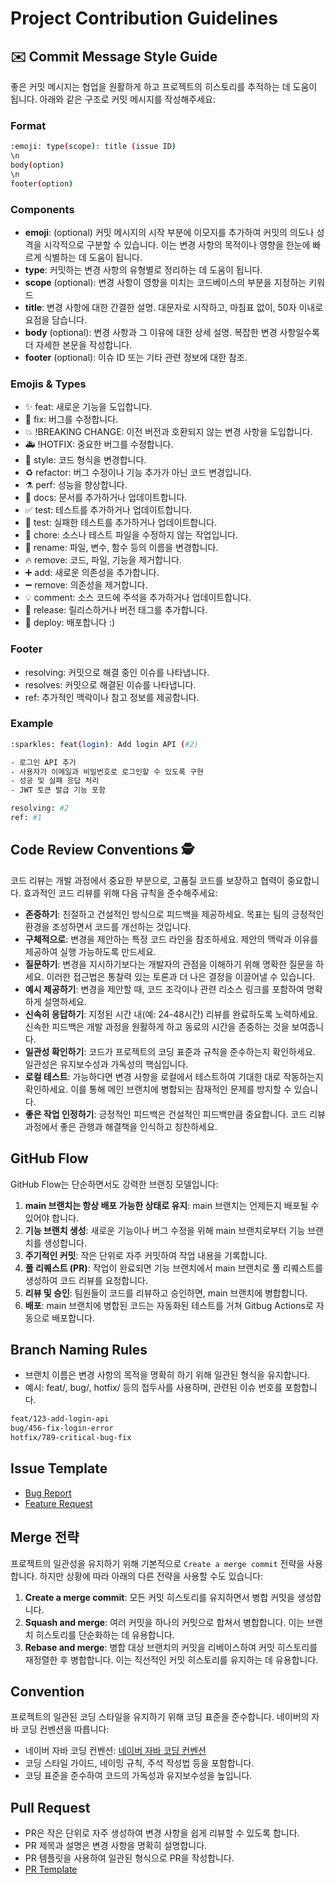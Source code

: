 # Project Contribution Guidelines

## ✉️ Commit Message Style Guide

좋은 커밋 메시지는 협업을 원활하게 하고 프로젝트의 히스토리를 추적하는 데 도움이 됩니다. 아래와 같은 구조로 커밋 메시지를 작성해주세요:

### Format

```bash
:emoji: type(scope): title (issue ID)
\n
body(option)
\n
footer(option)
```

### Components

- **emoji**: (optional) 커밋 메시지의 시작 부분에 이모지를 추가하여 커밋의 의도나 성격을 시각적으로 구분할 수 있습니다. 이는 변경 사항의 목적이나 영향을 한눈에 빠르게 식별하는 데 도움이 됩니다.
- **type**: 커밋하는 변경 사항의 유형별로 정리하는 데 도움이 됩니다.
- **scope** (optional): 변경 사항이 영향을 미치는 코드베이스의 부분을 지정하는 키워드
- **title**: 변경 사항에 대한 간결한 설명. 대문자로 시작하고, 마침표 없이, 50자 이내로 요점을 담습니다.
- **body** (optional): 변경 사항과 그 이유에 대한 상세 설명. 복잡한 변경 사항일수록 더 자세한 본문을 작성합니다.
- **footer** (optional): 이슈 ID 또는 기타 관련 정보에 대한 참조.

### Emojis & Types

- ✨ feat: 새로운 기능을 도입합니다.
- 🐛 fix: 버그를 수정합니다.
- 💥 !BREAKING CHANGE: 이전 버전과 호환되지 않는 변경 사항을 도입합니다.
- 🚑 !HOTFIX: 중요한 버그를 수정합니다.
- 💄 style: 코드 형식을 변경합니다.
- ♻️ refactor: 버그 수정이나 기능 추가가 아닌 코드 변경입니다.
- ⚗️ perf: 성능을 향상합니다.
- 📝 docs: 문서를 추가하거나 업데이트합니다.
- ✅ test: 테스트를 추가하거나 업데이트합니다.
- 🧪 test: 실패한 테스트를 추가하거나 업데이트합니다.
- 🧹 chore: 소스나 테스트 파일을 수정하지 않는 작업입니다.
- 🔀 rename: 파일, 변수, 함수 등의 이름을 변경합니다.
- 🔥 remove: 코드, 파일, 기능을 제거합니다.
- ➕ add: 새로운 의존성을 추가합니다.
- ➖ remove: 의존성을 제거합니다.
- 💡 comment: 소스 코드에 주석을 추가하거나 업데이트합니다.
- 🔖 release: 릴리스하거나 버전 태그를 추가합니다.
- 🚀 deploy: 배포합니다 :)

### Footer

- resolving: 커밋으로 해결 중인 이슈를 나타냅니다.
- resolves: 커밋으로 해결된 이슈를 나타냅니다.
- ref: 추가적인 맥락이나 참고 정보를 제공합니다.

### Example

```bash
:sparkles: feat(login): Add login API (#2)

- 로그인 API 추가
- 사용자가 이메일과 비밀번호로 로그인할 수 있도록 구현
- 성공 및 실패 응답 처리
- JWT 토큰 발급 기능 포함

resolving: #2
ref: #1
```

## Code Review Conventions 🕵️

코드 리뷰는 개발 과정에서 중요한 부분으로, 고품질 코드를 보장하고 협력이 중요합니다. 효과적인 코드 리뷰를 위해 다음 규칙을 준수해주세요:

- **존중하기**: 친절하고 건설적인 방식으로 피드백을 제공하세요. 목표는 팀의 긍정적인 환경을 조성하면서 코드를 개선하는 것입니다.
- **구체적으로**: 변경을 제안하는 특정 코드 라인을 참조하세요. 제안의 맥락과 이유를 제공하여 실행 가능하도록 만드세요.
- **질문하기**: 변경을 지시하기보다는 개발자의 관점을 이해하기 위해 명확한 질문을 하세요. 이러한 접근법은 통찰력 있는 토론과 더 나은 결정을 이끌어낼 수 있습니다.
- **예시 제공하기**: 변경을 제안할 때, 코드 조각이나 관련 리소스 링크를 포함하여 명확하게 설명하세요.
- **신속히 응답하기**: 지정된 시간 내(예: 24-48시간) 리뷰를 완료하도록 노력하세요. 신속한 피드백은 개발 과정을 원활하게 하고 동료의 시간을 존중하는 것을 보여줍니다.
- **일관성 확인하기**: 코드가 프로젝트의 코딩 표준과 규칙을 준수하는지 확인하세요. 일관성은 유지보수성과 가독성의 핵심입니다.
- **로컬 테스트**: 가능하다면 변경 사항을 로컬에서 테스트하여 기대한 대로 작동하는지 확인하세요. 이를 통해 메인 브랜치에 병합되는 잠재적인 문제를 방지할 수 있습니다.
- **좋은 작업 인정하기**: 긍정적인 피드백은 건설적인 피드백만큼 중요합니다. 코드 리뷰 과정에서 좋은 관행과 해결책을 인식하고 칭찬하세요.

## GitHub Flow

GitHub Flow는 단순하면서도 강력한 브랜칭 모델입니다:

1. **main 브랜치는 항상 배포 가능한 상태로 유지**: main 브랜치는 언제든지 배포될 수 있어야 합니다.
2. **기능 브랜치 생성**: 새로운 기능이나 버그 수정을 위해 main 브랜치로부터 기능 브랜치를 생성합니다.
3. **주기적인 커밋**: 작은 단위로 자주 커밋하여 작업 내용을 기록합니다.
4. **풀 리퀘스트 (PR)**: 작업이 완료되면 기능 브랜치에서 main 브랜치로 풀 리퀘스트를 생성하여 코드 리뷰를 요청합니다.
5. **리뷰 및 승인**: 팀원들이 코드를 리뷰하고 승인하면, main 브랜치에 병합합니다.
6. **배포**: main 브랜치에 병합된 코드는 자동화된 테스트를 거쳐 Gitbug Actions로 자동으로 배포합니다.

## Branch Naming Rules

- 브랜치 이름은 변경 사항의 목적을 명확히 하기 위해 일관된 형식을 유지합니다.
- 예시: feat/, bug/, hotfix/ 등의 접두사를 사용하며, 관련된 이슈 번호를 포함합니다.

```bash
feat/123-add-login-api
bug/456-fix-login-error
hotfix/789-critical-bug-fix
```

## Issue Template

- [Bug Report](../../.github/ISSUE_TEMPLATE/bug_report.md)
- [Feature Request](../../.github/ISSUE_TEMPLATE/feature_request.md)

## Merge 전략

프로젝트의 일관성을 유지하기 위해 기본적으로 `Create a merge commit` 전략을 사용합니다. 하지만 상황에 따라 아래의 다른 전략을 사용할 수도 있습니다:

1. **Create a merge commit**: 모든 커밋 히스토리를 유지하면서 병합 커밋을 생성합니다.
2. **Squash and merge**: 여러 커밋을 하나의 커밋으로 합쳐서 병합합니다. 이는 브랜치 히스토리를 단순화하는 데 유용합니다.
3. **Rebase and merge**: 병합 대상 브랜치의 커밋을 리베이스하여 커밋 히스토리를 재정렬한 후 병합합니다. 이는 직선적인 커밋 히스토리를 유지하는 데 유용합니다.

## Convention

프로젝트의 일관된 코딩 스타일을 유지하기 위해 코딩 표준을 준수합니다. 네이버의 자바 코딩 컨벤션을 따릅니다:

- 네이버 자바 코딩 컨벤션: [네이버 자바 코딩 컨벤션](https://naver.github.io/hackday-conventions-java)
- 코딩 스타일 가이드, 네이밍 규칙, 주석 작성법 등을 포함합니다.
- 코딩 표준을 준수하여 코드의 가독성과 유지보수성을 높입니다.

## Pull Request

- PR은 작은 단위로 자주 생성하여 변경 사항을 쉽게 리뷰할 수 있도록 합니다.
- PR 제목과 설명은 변경 사항을 명확히 설명합니다.
- PR 템플릿을 사용하여 일관된 형식으로 PR을 작성합니다.
- [PR Template](../../.github/PULL_REQUEST_TEMPLATE.md)

